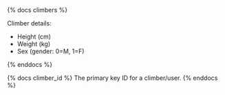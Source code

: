 {% docs climbers %}

Climber details:
- Height (cm)
- Weight (kg)
- Sex (gender: 0=M, 1=F)

{% enddocs %}


{% docs climber_id %}
The primary key ID for a climber/user.
{% enddocs %}